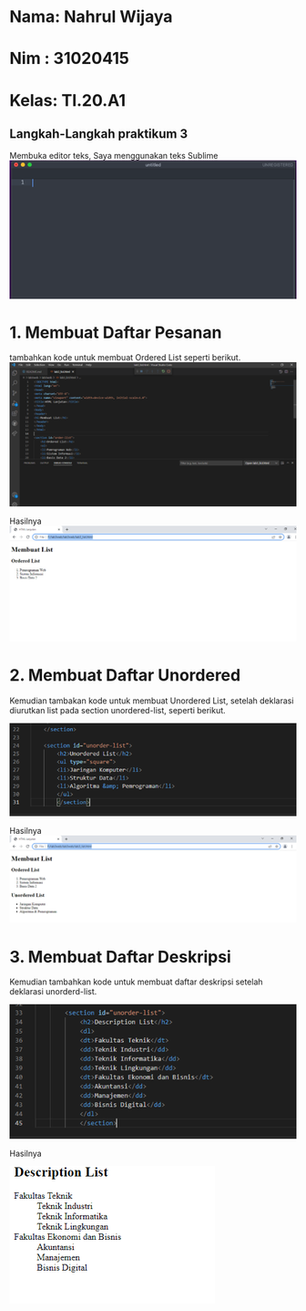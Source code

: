 # Nama: Nahrul Wijaya
# Nim : 31020415
# Kelas: TI.20.A1

## Langkah-Langkah praktikum 3

Membuka editor teks, Saya menggunakan teks Sublime
![p](gambar/22.png)

# 1. Membuat Daftar Pesanan

tambahkan kode untuk membuat Ordered List seperti berikut.
![p](gambar/1.png.PNG)

Hasilnya
![p](gambar/2.png)

# 2. Membuat Daftar Unordered

Kemudian tambakan kode untuk membuat Unordered List, setelah deklarasi diurutkan list pada section unordered-list, seperti berikut.

![p](gambar/3.png)

Hasilnya
![p](gambar/4.png)

# 3. Membuat Daftar Deskripsi

Kemudian tambahkan kode untuk membuat daftar deskripsi setelah deklarasi unorderd-list.

![p](gambar/5.png)

Hasilnya

![p](gambar/6.png)
